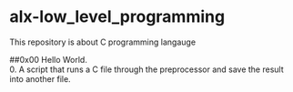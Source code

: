 # alx-low_level_programming
This repository is about C programming langauge

##0x00 Hello World. </br>
0. A script that runs a C file through the preprocessor and save the result into another file.</br>
